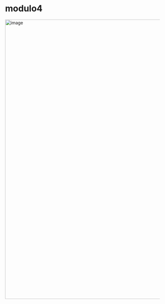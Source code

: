 # modulo4
<img width="714" height="912" alt="image" src="https://github.com/user-attachments/assets/f4dba21a-a630-40e2-b8e1-92a28e738589" />

